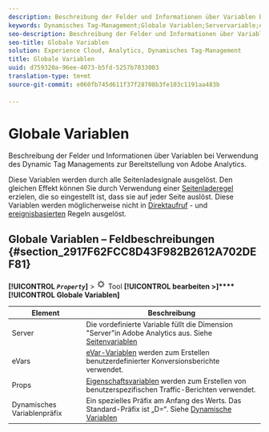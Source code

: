 ```yaml
---
description: Beschreibung der Felder und Informationen über Variablen bei Verwendung des Dynamic Tag Managements zur Bereitstellung von Adobe Analytics.
keywords: Dynamisches Tag-Management;Globale Variablen;Servervariable;evar;props;Präfix der dynamischen Variablen;Dynamische Variable
seo-description: Beschreibung der Felder und Informationen über Variablen bei Verwendung des Dynamic Tag Managements zur Bereitstellung von Adobe Analytics.
seo-title: Globale Variablen
solution: Experience Cloud, Analytics, Dynamisches Tag-Management
title: Globale Variablen
uuid: d759320a-96ee-4073-b5fd-5257b7033003
translation-type: tm+mt
source-git-commit: e060fb745d611f37f28708b3fe103c1191aa483b

---
```



# Globale Variablen

Beschreibung der Felder und Informationen über Variablen bei Verwendung des Dynamic Tag Managements zur Bereitstellung von Adobe Analytics.

Diese Variablen werden durch alle Seitenladesignale ausgelöst. Den gleichen Effekt können Sie durch Verwendung einer [Seitenladeregel](../../../implement/c-implement-with-dtm/c-rules/t-rules-page-conditions.md#task_69B41CB230EE4530A755D91233F73706) erzielen, die so eingestellt ist, dass sie auf jeder Seite auslöst. Diese Variablen werden möglicherweise nicht in [Direktaufruf](../../../implement/c-implement-with-dtm/c-rules/t-rules-direct-conditions.md#task_85EB8F01775A402BA53B8298F0AADA09) - und [ereignisbasierten](../../../implement/c-implement-with-dtm/c-rules/t-rules-event-conditions.md#task_A122DE72110F4579A91F9D96D92D39FC) Regeln ausgelöst.

## Globale Variablen – Feldbeschreibungen {#section_2917F62FCC8D43F982B2612A702DEF81}

**[!UICONTROL *`Property`*]** &gt; ![](assets/settings_gear.png) Tool **[!UICONTROL bearbeiten &gt;]****[!UICONTROL Globale Variablen]**

| Element | Beschreibung |
|--- |--- |
| Server | Die vordefinierte Variable füllt die Dimension "Server"in Adobe Analytics aus. Siehe [Seitenvariablen](/help/implement/js-implementation/c-variables/page-variables.md) |
| eVars | [eVar-Variablen](/help/implement/js-implementation/c-variables/page-variables.md) werden zum Erstellen benutzerdefinierter Konversionsberichte verwendet. |
| Props | [Eigenschaftsvariablen](/help/implement/js-implementation/c-variables/page-variables.md) werden zum Erstellen von benutzerspezifischen Traffic-Berichten verwendet. |
| Dynamisches Variablenpräfix | Ein spezielles Präfix am Anfang des Werts. Das Standard-Präfix ist „D=“. Siehe [Dynamische Variablen](/help/implement/js-implementation/c-variables/dynvars-overview.md) |
